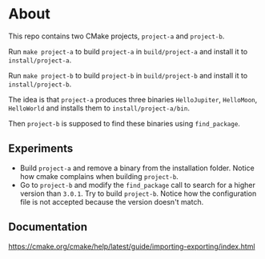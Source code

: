 # About

This repo contains two CMake projects, `project-a` and `project-b`.

Run `make project-a` to build `project-a` in `build/project-a` and install it
to `install/project-a`.

Run `make project-b` to build `project-b` in `build/project-b` and install it
to `install/project-b`.

The idea is that `project-a` produces three binaries `HelloJupiter`,
`HelloMoon`, `HelloWorld` and installs them to `install/project-a/bin`.

Then `project-b` is supposed to find these binaries using `find_package`.

## Experiments

* Build `project-a` and remove a binary from the installation folder. Notice
  how cmake complains when building `project-b`.
* Go to `project-b` and modify the `find_package` call to search for a higher
  version than `3.0.1`. Try to build `project-b`. Notice how the configuration
  file is not accepted because the version doesn't match.

## Documentation

https://cmake.org/cmake/help/latest/guide/importing-exporting/index.html